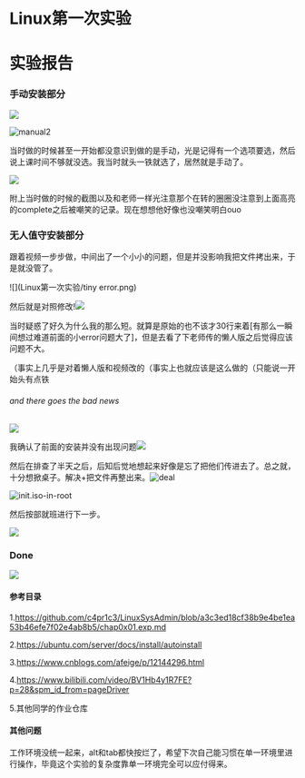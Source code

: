 # Linux第一次实验

# 实验报告

### 手动安装部分

![](Linux第一次实验/manual1.jpg)

![manual2](Linux第一次实验\manual2.png)

当时做的时候甚至一开始都没意识到做的是手动，光是记得有一个选项要选，然后说上课时间不够就没选。我当时就头一铁就选了，居然就是手动了。

![](Linux第一次实验/wechat_doc.jpg)

附上当时做的时候的截图以及和老师一样光注意那个在转的圈圈没注意到上面高亮的complete之后被嘲笑的记录。现在想想他好像也没嘲笑明白ouo

### 无人值守安装部分

跟着视频一步步做，中间出了一个小小的问题，但是并没影响我把文件拷出来，于是就没管了。

![](Linux第一次实验/tiny error.png)

然后就是对照修改!![](Linux第一次实验/compare.png)

当时疑惑了好久为什么我的那么短。就算是原始的也不该才30行来着[有那么一瞬间想过难道前面的小error问题大了]，但是去看了下老师传的懒人版之后觉得应该问题不大。

（事实上几乎是对着懒人版和视频改的（事实上也就应该是这么做的（只能说一开始头有点铁

###### and there goes the bad news

![](Linux第一次实验/badnews.png)

我确认了前面的安装并没有出现问题![](Linux第一次实验/genisoimage-install.png)

然后在排查了半天之后，后知后觉地想起来好像是忘了把他们传进去了。总之就，十分想掀桌子。解决+把文件再整出来。![deal](Linux第一次实验/deal.png)

![init.iso-in-root](Linux第一次实验/init.iso-in-root.png)

然后按部就班进行下一步。

![](Linux第一次实验/dawn.png)

### Done

![](Linux第一次实验/done.png)

#### 参考目录

1.https://github.com/c4pr1c3/LinuxSysAdmin/blob/a3c3ed18cf38b9e4be1ea53b46efe7f02e4ab8b5/chap0x01.exp.md

2.https://ubuntu.com/server/docs/install/autoinstall

3.https://www.cnblogs.com/afeige/p/12144296.html

4.https://www.bilibili.com/video/BV1Hb4y1R7FE?p=28&spm_id_from=pageDriver

5.其他同学的作业仓库

#### 其他问题

工作环境没统一起来，alt和tab都快按烂了，希望下次自己能习惯在单一环境里进行操作，毕竟这个实验的复杂度靠单一环境完全可以应付得来。

